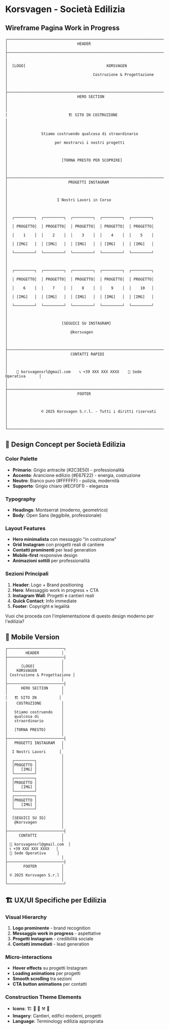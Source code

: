 # Korsvagen - Società Edilizia

## Wireframe Pagina Work in Progress

```
┌─────────────────────────────────────────────────────────────────────────────┐
│                               HEADER                                        │
├─────────────────────────────────────────────────────────────────────────────┤
│                                                                             │
│  [LOGO]                                    KORSVAGEN                        │
│                                      Costruzione & Progettazione                │
│                                                                             │
├─────────────────────────────────────────────────────────────────────────────┤
│                               HERO SECTION                                  │
│                                                                             │
│                           🏗️ SITO IN COSTRUZIONE                           │
│                                                                             │
│               Stiamo costruendo qualcosa di straordinario                  │
│                     per mostrarvi i nostri progetti                        │
│                                                                             │
│                        [TORNA PRESTO PER SCOPRIRE]                         │
│                                                                             │
├─────────────────────────────────────────────────────────────────────────────┤
│                           PROGETTI INSTAGRAM                                │
│                                                                             │
│                      I Nostri Lavori in Corso                              │
│                                                                             │
│  ┌─────────┐  ┌─────────┐  ┌─────────┐  ┌─────────┐  ┌─────────┐         │
│  │ PROGETTO│  │ PROGETTO│  │ PROGETTO│  │ PROGETTO│  │ PROGETTO│         │
│  │    1    │  │    2    │  │    3    │  │    4    │  │    5    │         │
│  │ [IMG]   │  │ [IMG]   │  │ [IMG]   │  │ [IMG]   │  │ [IMG]   │         │
│  └─────────┘  └─────────┘  └─────────┘  └─────────┘  └─────────┘         │
│                                                                             │
│  ┌─────────┐  ┌─────────┐  ┌─────────┐  ┌─────────┐  ┌─────────┐         │
│  │ PROGETTO│  │ PROGETTO│  │ PROGETTO│  │ PROGETTO│  │ PROGETTO│         │
│  │    6    │  │    7    │  │    8    │  │    9    │  │    10   │         │
│  │ [IMG]   │  │ [IMG]   │  │ [IMG]   │  │ [IMG]   │  │ [IMG]   │         │
│  └─────────┘  └─────────┘  └─────────┘  └─────────┘  └─────────┘         │
│                                                                             │
│                        [SEGUICI SU INSTAGRAM]                              │
│                            @korsvagen                                      │
│                                                                             │
├─────────────────────────────────────────────────────────────────────────────┤
│                            CONTATTI RAPIDI                                 │
│                                                                             │
│    📧 korsvagensrl@gmail.com    📞 +39 XXX XXX XXXX    📍 Sede Operativa      │
│                                                                             │
├─────────────────────────────────────────────────────────────────────────────┤
│                               FOOTER                                        │
│                                                                             │
│               © 2025 Korsvagen S.r.l. - Tutti i diritti riservati         │
│                                                                             │
└─────────────────────────────────────────────────────────────────────────────┘
```

## 🎨 Design Concept per Società Edilizia

### Color Palette

- **Primario**: Grigio antracite (#2C3E50) - professionalità
- **Accento**: Arancione edilizio (#E67E22) - energia, costruzione
- **Neutro**: Bianco puro (#FFFFFF) - pulizia, modernità
- **Supporto**: Grigio chiaro (#ECF0F1) - eleganza

### Typography

- **Headings**: Montserrat (moderno, geometrico)
- **Body**: Open Sans (leggibile, professionale)

### Layout Features

- **Hero minimalista** con messaggio "in costruzione"
- **Grid Instagram** con progetti reali di cantiere
- **Contatti prominenti** per lead generation
- **Mobile-first** responsive design
- **Animazioni sottili** per professionalità

### Sezioni Principali

1. **Header**: Logo + Brand positioning
2. **Hero**: Messaggio work in progress + CTA
3. **Instagram Wall**: Progetti e cantieri reali
4. **Quick Contact**: Info immediate
5. **Footer**: Copyright e legalità

Vuoi che proceda con l'implementazione di questo design moderno per l'edilizia?

## 📱 Mobile Version

```
┌─────────────────────────┐
│        HEADER          │
├─────────────────────────┤
│                        │
│      [LOGO]            │
│    KORSVAGEN           │
│ Costruzione & Progettazione │
│                        │
├─────────────────────────┤
│      HERO SECTION      │
│                        │
│   🏗️ SITO IN          │
│    COSTRUZIONE         │
│                        │
│   Stiamo costruendo    │
│   qualcosa di          │
│   straordinario        │
│                        │
│   [TORNA PRESTO]       │
│                        │
├─────────────────────────┤
│   PROGETTI INSTAGRAM   │
│                        │
│  I Nostri Lavori      │
│                        │
│  ┌─────────┐           │
│  │PROGETTO │           │
│  │   [IMG] │           │
│  └─────────┘           │
│  ┌─────────┐           │
│  │PROGETTO │           │
│  │   [IMG] │           │
│  └─────────┘           │
│  ┌─────────┐           │
│  │PROGETTO │           │
│  │   [IMG] │           │
│  └─────────┘           │
│                        │
│  [SEGUICI SU IG]       │
│   @korsvagen           │
│                        │
├─────────────────────────┤
│     CONTATTI           │
│                        │
│ 📧 korsvagensrl@gmail.com  │
│ 📞 +39 XXX XXX XXXX   │
│ 📍 Sede Operativa     │
│                        │
├─────────────────────────┤
│       FOOTER           │
│                        │
│ © 2025 Korsvagen S.r.l │
│                        │
└─────────────────────────┘
```

## 🏗️ UX/UI Specifiche per Edilizia

### Visual Hierarchy

1. **Logo prominente** - brand recognition
2. **Messaggio work in progress** - aspettative
3. **Progetti Instagram** - credibilità sociale
4. **Contatti immediati** - lead generation

### Micro-interactions

- **Hover effects** su progetti Instagram
- **Loading animations** per progetti
- **Smooth scrolling** tra sezioni
- **CTA button animations** per contatti

### Construction Theme Elements

- **Icons**: 🏗️ 🏢 📐 ⚒️ 🔨
- **Imagery**: Cantieri, edifici moderni, progetti
- **Language**: Terminology edilizia appropriata

